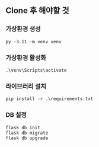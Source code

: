 ## Clone 후 해야할 것
### 가상환경 생성
```
py -3.11 -m venv venv
```
### 가상환경 활성화
```
.\venv\Scripts\activate
```
### 라이브러리 설치
```
pip install -r .\requirements.txt
```
### DB 설정
```
flask db init
flask db migrate
flask db upgrade
```